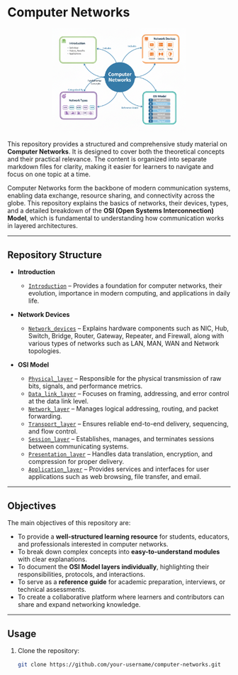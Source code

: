 # Computer Networks

<p align="center">
  <img src="./Pictures-Doc/CN-Image.png" alt="NIC" width="300px" />
</p>


This repository provides a structured and comprehensive study material on **Computer Networks**. It is designed to cover both the theoretical concepts and their practical relevance. The content is organized into separate markdown files for clarity, making it easier for learners to navigate and focus on one topic at a time.  

Computer Networks form the backbone of modern communication systems, enabling data exchange, resource sharing, and connectivity across the globe. This repository explains the basics of networks, their devices, types, and a detailed breakdown of the **OSI (Open Systems Interconnection) Model**, which is fundamental to understanding how communication works in layered architectures.

---

## Repository Structure

- **Introduction**
  - [`Introduction`](./Networks-Doc/Networks-Introduction.md) – Provides a foundation for computer networks, their evolution, importance in modern computing, and applications in daily life.

- **Network Devices**
  - [`Network_devices`](./Networks-Doc/Networking-Concepts.md) – Explains hardware components such as NIC, Hub, Switch, Bridge, Router, Gateway, Repeater, and Firewall, along with various types of networks such as LAN, MAN, WAN and Network topologies.

- **OSI Model**
  - [`Physical_layer`](./Networks-Doc/Physical-Layer.md) – Responsible for the physical transmission of raw bits, signals, and performance metrics.
  - [`Data_link_layer`](./Networks-Doc/Data-Link-Layer.md) – Focuses on framing, addressing, and error control at the data link level.
  - [`Network_layer`](.//Networks-Doc/Network-Layer.md) – Manages logical addressing, routing, and packet forwarding.
  - [`Transport_layer`](./Networks-Doc/Transport-Layer.md) – Ensures reliable end-to-end delivery, sequencing, and flow control.
  - [`Session_layer`](.//Networks-Doc/Session-Layer.md) – Establishes, manages, and terminates sessions between communicating systems.
  - [`Presentation_layer`](./Networks-Doc/Presentation-Layer.md) – Handles data translation, encryption, and compression for proper delivery.
  - [`Application_layer`](./Networks-Doc/Application-Layer.md) – Provides services and interfaces for user applications such as web browsing, file transfer, and email.

---

## Objectives

The main objectives of this repository are:
- To provide a **well-structured learning resource** for students, educators, and professionals interested in computer networks.
- To break down complex concepts into **easy-to-understand modules** with clear explanations.
- To document the **OSI Model layers individually**, highlighting their responsibilities, protocols, and interactions.
- To serve as a **reference guide** for academic preparation, interviews, or technical assessments.
- To create a collaborative platform where learners and contributors can share and expand networking knowledge.

---


## Usage

1. Clone the repository:
   ```bash
   git clone https://github.com/your-username/computer-networks.git
